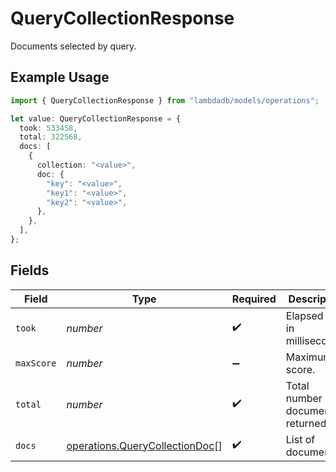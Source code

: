 # QueryCollectionResponse

Documents selected by query.

## Example Usage

```typescript
import { QueryCollectionResponse } from "lambdadb/models/operations";

let value: QueryCollectionResponse = {
  took: 533458,
  total: 322568,
  docs: [
    {
      collection: "<value>",
      doc: {
        "key": "<value>",
        "key1": "<value>",
        "key2": "<value>",
      },
    },
  ],
};
```

## Fields

| Field                                                                            | Type                                                                             | Required                                                                         | Description                                                                      |
| -------------------------------------------------------------------------------- | -------------------------------------------------------------------------------- | -------------------------------------------------------------------------------- | -------------------------------------------------------------------------------- |
| `took`                                                                           | *number*                                                                         | :heavy_check_mark:                                                               | Elapsed time in milliseconds.                                                    |
| `maxScore`                                                                       | *number*                                                                         | :heavy_minus_sign:                                                               | Maximum score.                                                                   |
| `total`                                                                          | *number*                                                                         | :heavy_check_mark:                                                               | Total number of documents returned.                                              |
| `docs`                                                                           | [operations.QueryCollectionDoc](../../models/operations/querycollectiondoc.md)[] | :heavy_check_mark:                                                               | List of documents.                                                               |